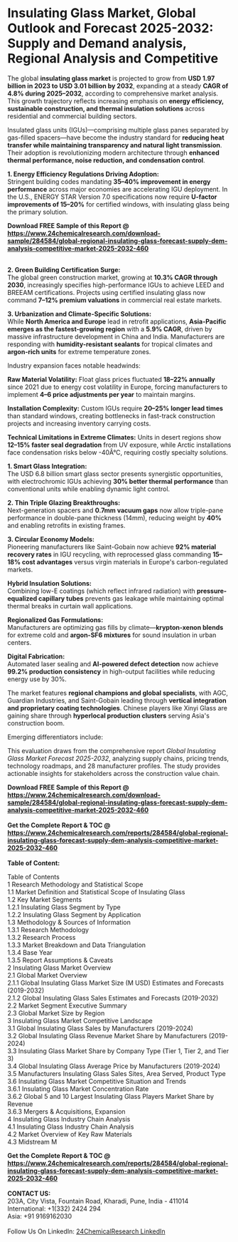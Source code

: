 <h1>Insulating Glass Market, Global Outlook and Forecast 2025-2032: Supply and Demand analysis, Regional Analysis and Competitive</h1><p>The global <strong>insulating glass market</strong> is projected to grow from <strong>USD 1.97 billion in 2023 to USD 3.01 billion by 2032</strong>, expanding at a steady <strong>CAGR of 4.8% during 2025–2032</strong>, according to comprehensive market analysis. This growth trajectory reflects increasing emphasis on <strong>energy efficiency, sustainable construction, and thermal insulation solutions</strong> across residential and commercial building sectors.</p><p>Insulated glass units (IGUs)—comprising multiple glass panes separated by gas-filled spacers—have become the industry standard for <strong>reducing heat transfer while maintaining transparency and natural light transmission</strong>. Their adoption is revolutionizing modern architecture through <strong>enhanced thermal performance, noise reduction, and condensation control</strong>.</p><p><strong>1. Energy Efficiency Regulations Driving Adoption:</strong><br>
Stringent building codes mandating <strong>35–40% improvement in energy performance</strong> across major economies are accelerating IGU deployment. In the U.S., ENERGY STAR Version 7.0 specifications now require <strong>U-factor improvements of 15–20%</strong> for certified windows, with insulating glass being the primary solution.</p><div><b>Download FREE Sample of this Report @ 
            <a href="https://www.24chemicalresearch.com/download-sample/284584/global-regional-insulating-glass-forecast-supply-dem-analysis-competitive-market-2025-2032-460">
            https://www.24chemicalresearch.com/download-sample/284584/global-regional-insulating-glass-forecast-supply-dem-analysis-competitive-market-2025-2032-460</a></b></div><br><p><strong>2. Green Building Certification Surge:</strong><br>
The global green construction market, growing at <strong>10.3% CAGR through 2030</strong>, increasingly specifies high-performance IGUs to achieve LEED and BREEAM certifications. Projects using certified insulating glass now command <strong>7–12% premium valuations</strong> in commercial real estate markets.</p><p><strong>3. Urbanization and Climate-Specific Solutions:</strong><br>
While <strong>North America and Europe</strong> lead in retrofit applications, <strong>Asia-Pacific emerges as the fastest-growing region</strong> with a <strong>5.9% CAGR</strong>, driven by massive infrastructure development in China and India. Manufacturers are responding with <strong>humidity-resistant sealants</strong> for tropical climates and <strong>argon-rich units</strong> for extreme temperature zones.</p><p>Industry expansion faces notable headwinds:</p><p><strong>Raw Material Volatility:</strong> Float glass prices fluctuated <strong>18–22% annually</strong> since 2021 due to energy cost volatility in Europe, forcing manufacturers to implement <strong>4–6 price adjustments per year</strong> to maintain margins.</p><p><strong>Installation Complexity:</strong> Custom IGUs require <strong>20–25% longer lead times</strong> than standard windows, creating bottlenecks in fast-track construction projects and increasing inventory carrying costs.</p><p><strong>Technical Limitations in Extreme Climates:</strong> Units in desert regions show <strong>12–15% faster seal degradation</strong> from UV exposure, while Arctic installations face condensation risks below -40Â°C, requiring costly specialty solutions.</p><p><strong>1. Smart Glass Integration:</strong><br>
The USD 6.8 billion smart glass sector presents synergistic opportunities, with electrochromic IGUs achieving <strong>30% better thermal performance</strong> than conventional units while enabling dynamic light control.</p><p><strong>2. Thin Triple Glazing Breakthroughs:</strong><br>
Next-generation spacers and <strong>0.7mm vacuum gaps</strong> now allow triple-pane performance in double-pane thickness (14mm), reducing weight by <strong>40%</strong> and enabling retrofits in existing frames.</p><p><strong>3. Circular Economy Models:</strong><br>
Pioneering manufacturers like Saint-Gobain now achieve <strong>92% material recovery rates</strong> in IGU recycling, with reprocessed glass commanding <strong>15–18% cost advantages</strong> versus virgin materials in Europe's carbon-regulated markets.</p><p><strong>Hybrid Insulation Solutions:</strong><br>
Combining low-E coatings (which reflect infrared radiation) with <strong>pressure-equalized capillary tubes</strong> prevents gas leakage while maintaining optimal thermal breaks in curtain wall applications.</p><p><strong>Regionalized Gas Formulations:</strong><br>
Manufacturers are optimizing gas fills by climate—<strong>krypton-xenon blends</strong> for extreme cold and <strong>argon-SF6 mixtures</strong> for sound insulation in urban centers.</p><p><strong>Digital Fabrication:</strong><br>
Automated laser sealing and <strong>AI-powered defect detection</strong> now achieve <strong>99.2% production consistency</strong> in high-output facilities while reducing energy use by 30%.</p><p>The market features <strong>regional champions and global specialists</strong>, with AGC, Guardian Industries, and Saint-Gobain leading through <strong>vertical integration and proprietary coating technologies</strong>. Chinese players like Xinyi Glass are gaining share through <strong>hyperlocal production clusters</strong> serving Asia's construction boom.</p><p>Emerging differentiators include:</p><p>This evaluation draws from the comprehensive report <em>Global Insulating Glass Market Forecast 2025-2032</em>, analyzing supply chains, pricing trends, technology roadmaps, and 28 manufacturer profiles. The study provides actionable insights for stakeholders across the construction value chain.</p><div><b>Download FREE Sample of this Report @ 
            <a href="https://www.24chemicalresearch.com/download-sample/284584/global-regional-insulating-glass-forecast-supply-dem-analysis-competitive-market-2025-2032-460">
            https://www.24chemicalresearch.com/download-sample/284584/global-regional-insulating-glass-forecast-supply-dem-analysis-competitive-market-2025-2032-460</a></b></div><br><div><b>Get the Complete Report & TOC @ 
            <a href="https://www.24chemicalresearch.com/reports/284584/global-regional-insulating-glass-forecast-supply-dem-analysis-competitive-market-2025-2032-460">
            https://www.24chemicalresearch.com/reports/284584/global-regional-insulating-glass-forecast-supply-dem-analysis-competitive-market-2025-2032-460</a></b></div><br>
            <b>Table of Content:</b><p>Table of Contents<br />
1 Research Methodology and Statistical Scope<br />
1.1 Market Definition and Statistical Scope of Insulating Glass<br />
1.2 Key Market Segments<br />
1.2.1 Insulating Glass Segment by Type<br />
1.2.2 Insulating Glass Segment by Application<br />
1.3 Methodology & Sources of Information<br />
1.3.1 Research Methodology<br />
1.3.2 Research Process<br />
1.3.3 Market Breakdown and Data Triangulation<br />
1.3.4 Base Year<br />
1.3.5 Report Assumptions & Caveats<br />
2 Insulating Glass Market Overview<br />
2.1 Global Market Overview<br />
2.1.1 Global Insulating Glass Market Size (M USD) Estimates and Forecasts (2019-2032)<br />
2.1.2 Global Insulating Glass Sales Estimates and Forecasts (2019-2032)<br />
2.2 Market Segment Executive Summary<br />
2.3 Global Market Size by Region<br />
3 Insulating Glass Market Competitive Landscape<br />
3.1 Global Insulating Glass Sales by Manufacturers (2019-2024)<br />
3.2 Global Insulating Glass Revenue Market Share by Manufacturers (2019-2024)<br />
3.3 Insulating Glass Market Share by Company Type (Tier 1, Tier 2, and Tier 3)<br />
3.4 Global Insulating Glass Average Price by Manufacturers (2019-2024)<br />
3.5 Manufacturers Insulating Glass Sales Sites, Area Served, Product Type<br />
3.6 Insulating Glass Market Competitive Situation and Trends<br />
3.6.1 Insulating Glass Market Concentration Rate<br />
3.6.2 Global 5 and 10 Largest Insulating Glass Players Market Share by Revenue<br />
3.6.3 Mergers & Acquisitions, Expansion<br />
4 Insulating Glass Industry Chain Analysis<br />
4.1 Insulating Glass Industry Chain Analysis<br />
4.2 Market Overview of Key Raw Materials<br />
4.3 Midstream M</p><div><b>Get the Complete Report & TOC @ 
            <a href="https://www.24chemicalresearch.com/reports/284584/global-regional-insulating-glass-forecast-supply-dem-analysis-competitive-market-2025-2032-460">
            https://www.24chemicalresearch.com/reports/284584/global-regional-insulating-glass-forecast-supply-dem-analysis-competitive-market-2025-2032-460</a></b></div><br><b>CONTACT US:</b><br>
            203A, City Vista, Fountain Road, Kharadi, Pune, India - 411014<br>
            International: +1(332) 2424 294<br>
            Asia: +91 9169162030 <br><br>
            Follow Us On LinkedIn: <a href="https://www.linkedin.com/company/24chemicalresearch/">24ChemicalResearch LinkedIn</a>